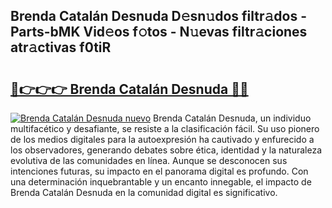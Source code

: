 ## Brenda Catalán Desnuda D𝚎sn𝚞dos filtr𝚊dos - Parts-bMK Vid𝚎os f𝚘tos - N𝚞evas filtr𝚊ciones atr𝚊ctivas f0tiR

# <h2><a href="http://mbdv7q.tromn.icu/?c=Brenda+Catal%c3%a1n+Desnuda">🔗👉👉👉 Brenda Catalán Desnuda 🔗🔗</a></h2>

[![Brenda Catalán Desnuda nuevo](https://i.imgur.com/pEAQMta.gif)](http://mbdv7q.tromn.icu/?c=Brenda+Catal%c3%a1n+Desnuda)
Brenda Catalán Desnuda, un individuo multifacético y desafiante, se resiste a la clasificación fácil. Su uso pionero de los medios digitales para la autoexpresión ha cautivado y enfurecido a los observadores, generando debates sobre ética, identidad y la naturaleza evolutiva de las comunidades en línea. Aunque se desconocen sus intenciones futuras, su impacto en el panorama digital es profundo. Con una determinación inquebrantable y un encanto innegable, el impacto de Brenda Catalán Desnuda en la comunidad digital es significativo.
